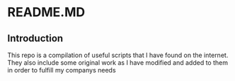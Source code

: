 # README.MD #
## Introduction ##  
This repo is a compilation of useful scripts that I have found on the internet. They also include some original work as I have modified and added to them in order to fulfill my companys needs
